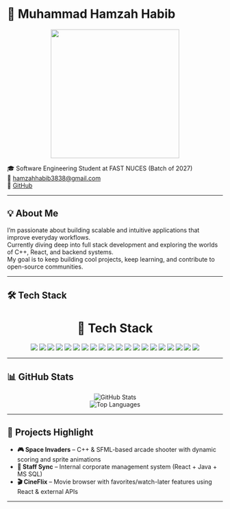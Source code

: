 # 👋 Muhammad Hamzah Habib

<p align="center">
  <img src="https://media2.giphy.com/media/v1.Y2lkPTc5MGI3NjExbzQ1MGZyZ3NlMmxmOG1iMnVqYXduaDRkODR3b3I1YTB1ZDl0MHMwNCZlcD12MV9pbnRlcm5hbF9naWZfYnlfaWQmY3Q9Zw/GRPy8MKag9U1U88hzY/giphy.gif" width="300"/>
</p>

🎓 Software Engineering Student at FAST NUCES (Batch of 2027)  
📧 hamzahhabib3838@gmail.com  
🔗 [GitHub](https://github.com/Hamzahrana)

---

## 💡 About Me

I’m passionate about building scalable and intuitive applications that improve everyday workflows.  
Currently diving deep into full stack development and exploring the worlds of C++, React, and backend systems.  
My goal is to keep building cool projects, keep learning, and contribute to open-source communities.

---

## 🛠 Tech Stack

<div align="center">

<h1>🧰 Tech Stack</h1>   

<!-- 🌐 Languages -->
<img src="https://img.shields.io/badge/8086%20Assembly-6E4C13?style=for-the-badge&logoColor=white"/>
<img src="https://img.shields.io/badge/C++-00599C?style=for-the-badge&logo=c%2B%2B&logoColor=white"/>
<img src="https://img.shields.io/badge/C-555555?style=for-the-badge&logo=c&logoColor=white"/>
<img src="https://img.shields.io/badge/JavaScript-F7DF1E?style=for-the-badge&logo=javascript&logoColor=black"/>
<img src="https://img.shields.io/badge/HTML5-E34F26?style=for-the-badge&logo=html5&logoColor=white"/>
<img src="https://img.shields.io/badge/CSS3-1572B6?style=for-the-badge&logo=css3&logoColor=white"/>
<img src="https://img.shields.io/badge/Visual%20Basic-512BD4?style=for-the-badge&logo=.net&logoColor=white"/>

<!-- 🎨 Frontend -->
<img src="https://img.shields.io/badge/React-20232A?style=for-the-badge&logo=react&logoColor=61DAFB"/>
<img src="https://img.shields.io/badge/TailwindCSS-38B2AC?style=for-the-badge&logo=tailwind-css&logoColor=white"/>
<img src="https://img.shields.io/badge/Bootstrap-7952B3?style=for-the-badge&logo=bootstrap&logoColor=white"/>
<img src="https://img.shields.io/badge/WinForms-0078D7?style=for-the-badge&logo=windows&logoColor=white"/>

<!-- 🗃 Databases -->
<img src="https://img.shields.io/badge/SQLite3-003B57?style=for-the-badge&logo=sqlite&logoColor=white"/>
<img src="https://img.shields.io/badge/MS%20SQL-CC2927?style=for-the-badge&logo=microsoftsqlserver&logoColor=white"/>

<!-- 🧩 Extra -->
<img src="https://img.shields.io/badge/Raylib-000000?style=for-the-badge&logoColor=white"/>
<img src="https://img.shields.io/badge/SFML-74C365?style=for-the-badge"/>
<img src="https://img.shields.io/badge/Figma-F24E1E?style=for-the-badge&logo=figma&logoColor=white"/>

<!-- 🧰 Tools -->
<img src="https://img.shields.io/badge/VS%20Code-007ACC?style=for-the-badge&logo=visualstudiocode&logoColor=white"/>
<img src="https://img.shields.io/badge/Git-F05032?style=for-the-badge&logo=git&logoColor=white"/>
<img src="https://img.shields.io/badge/GitHub-181717?style=for-the-badge&logo=github&logoColor=white"/>
<img src="https://img.shields.io/badge/Linux-FCC624?style=for-the-badge&logo=linux&logoColor=black"/>

</div>

---

## 📊 GitHub Stats

<p align="center">
  <img src="https://github-readme-stats.vercel.app/api?username=Hamzahrana&show_icons=true&theme=tokyonight" alt="GitHub Stats" />
  <br/>
  <img src="https://github-readme-stats.vercel.app/api/top-langs/?username=Hamzahrana&layout=compact&theme=tokyonight" alt="Top Languages" />
</p>

---

## 🚀 Projects Highlight

- **🎮 Space Invaders** – C++ & SFML-based arcade shooter with dynamic scoring and sprite animations  
- **📁 Staff Sync** – Internal corporate management system (React + Java + MS SQL)  
- **🎬 CineFlix** – Movie browser with favorites/watch-later features using React & external APIs  

---
